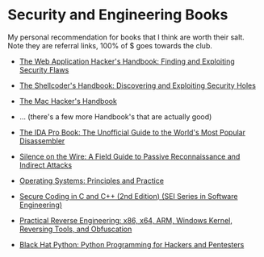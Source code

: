 # Security and Engineering Books
My personal recommendation for books that I think are worth their salt. Note they are referral links, 100% of $ goes towards the club.

* <a rel="nofollow" href="http://www.amazon.com/gp/product/1118026470/ref=as_li_tl?ie=UTF8&camp=1789&creative=9325&creativeASIN=1118026470&linkCode=as2&tag=kolobyte-20&linkId=5TRSW3IH32EY7PUW">The Web Application Hacker's Handbook: Finding and Exploiting Security Flaws</a><img src="http://ir-na.amazon-adsystem.com/e/ir?t=kolobyte-20&l=as2&o=1&a=1118026470" width="1" height="1" border="0" alt="" style="border:none !important; margin:0px !important;" />

* <a rel="nofollow" href="http://www.amazon.com/gp/product/B004P5O38Q/ref=as_li_tl?ie=UTF8&camp=1789&creative=9325&creativeASIN=B004P5O38Q&linkCode=as2&tag=kolobyte-20&linkId=VBFW7ET4A5FRNTYV">The Shellcoder's Handbook: Discovering and Exploiting Security Holes</a><img src="http://ir-na.amazon-adsystem.com/e/ir?t=kolobyte-20&l=as2&o=1&a=B004P5O38Q" width="1" height="1" border="0" alt="" style="border:none !important; margin:0px !important;" />

* <a rel="nofollow" href="http://www.amazon.com/gp/product/0470395362/ref=as_li_tl?ie=UTF8&camp=1789&creative=9325&creativeASIN=0470395362&linkCode=as2&tag=kolobyte-20&linkId=2SYQE4EEWDAMKNJ3">The Mac Hacker's Handbook</a><img src="http://ir-na.amazon-adsystem.com/e/ir?t=kolobyte-20&l=as2&o=1&a=0470395362" width="1" height="1" border="0" alt="" style="border:none !important; margin:0px !important;" />

* ... (there's a few more Handbook's that are actually good)

* <a rel="nofollow" href="http://www.amazon.com/gp/product/1593272898/ref=as_li_tl?ie=UTF8&camp=1789&creative=9325&creativeASIN=1593272898&linkCode=as2&tag=kolobyte-20&linkId=FH74UPXSPO3XKDO4">The IDA Pro Book: The Unofficial Guide to the World's Most Popular Disassembler</a><img src="http://ir-na.amazon-adsystem.com/e/ir?t=kolobyte-20&l=as2&o=1&a=1593272898" width="1" height="1" border="0" alt="" style="border:none !important; margin:0px !important;" />

* <a rel="nofollow" href="http://www.amazon.com/gp/product/1593270461/ref=as_li_tl?ie=UTF8&camp=1789&creative=9325&creativeASIN=1593270461&linkCode=as2&tag=kolobyte-20&linkId=BTC5SWEZVBVRQSV3">Silence on the Wire: A Field Guide to Passive Reconnaissance and Indirect Attacks</a><img src="http://ir-na.amazon-adsystem.com/e/ir?t=kolobyte-20&l=as2&o=1&a=1593270461" width="1" height="1" border="0" alt="" style="border:none !important; margin:0px !important;" />

* <a rel="nofollow" href="http://www.amazon.com/gp/product/0985673524/ref=as_li_tl?ie=UTF8&camp=1789&creative=9325&creativeASIN=0985673524&linkCode=as2&tag=kolobyte-20&linkId=BPZFHFJ77UB74LXT">Operating Systems: Principles and Practice</a><img src="http://ir-na.amazon-adsystem.com/e/ir?t=kolobyte-20&l=as2&o=1&a=0985673524" width="1" height="1" border="0" alt="" style="border:none !important; margin:0px !important;" />

* <a rel="nofollow" href="http://www.amazon.com/gp/product/0321822137/ref=as_li_tl?ie=UTF8&camp=1789&creative=9325&creativeASIN=0321822137&linkCode=as2&tag=kolobyte-20&linkId=NKKVRPBCPVJCTUDJ">Secure Coding in C and C++ (2nd Edition) (SEI Series in Software Engineering)</a><img src="http://ir-na.amazon-adsystem.com/e/ir?t=kolobyte-20&l=as2&o=1&a=0321822137" width="1" height="1" border="0" alt="" style="border:none !important; margin:0px !important;" />

* <a rel="nofollow" href="http://www.amazon.com/gp/product/1118787315/ref=as_li_tl?ie=UTF8&camp=1789&creative=9325&creativeASIN=1118787315&linkCode=as2&tag=kolobyte-20&linkId=QGIDSKPCDPCZR2VZ">Practical Reverse Engineering: x86, x64, ARM, Windows Kernel, Reversing Tools, and Obfuscation</a><img src="http://ir-na.amazon-adsystem.com/e/ir?t=kolobyte-20&l=as2&o=1&a=1118787315" width="1" height="1" border="0" alt="" style="border:none !important; margin:0px !important;" />

* <a rel="nofollow" href="http://www.amazon.com/gp/product/1593275900/ref=as_li_tl?ie=UTF8&camp=1789&creative=9325&creativeASIN=1593275900&linkCode=as2&tag=kolobyte-20&linkId=GSLC2ATPOP2WCDA7">Black Hat Python: Python Programming for Hackers and Pentesters</a><img src="http://ir-na.amazon-adsystem.com/e/ir?t=kolobyte-20&l=as2&o=1&a=1593275900" width="1" height="1" border="0" alt="" style="border:none !important; margin:0px !important;" />


